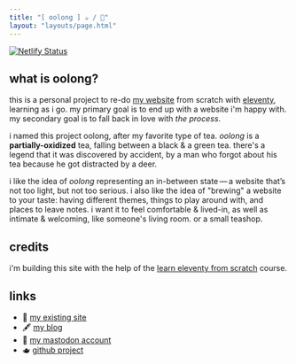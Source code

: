 ```yaml
---
title: "[ oolong ] ☕️ / 🍵"
layout: "layouts/page.html"
---
```


[![Netlify Status](https://api.netlify.com/api/v1/badges/f62f3bf3-8450-41d1-be2d-a56d86b2623b/deploy-status)](https://app.netlify.com/sites/ooolong/deploys)

## what is oolong?

this is a personal project to re-do [my website](https://jillian.cloud) from scratch with [eleventy](https://www.11ty.dev/), learning as i go. my primary goal is to end up with a website i'm happy with. my secondary goal is to fall back in love with _the process_.

i named this project oolong, after my favorite type of tea. _oolong_ is a **partially-oxidized** tea, falling between a black & a green tea. there's a legend that it was discovered by accident, by a man who forgot about his tea because he got distracted by a deer.

i like the idea of _oolong_ representing an in-between state — a website that’s not too light, but not too serious. i also like the idea of "brewing" a website to your taste: having different themes, things to play around with, and places to leave notes. i want it to feel comfortable & lived-in, as well as intimate & welcoming, like someone's living room. or a small teashop.

## credits

i'm building this site with the help of the [learn eleventy from scratch](https://learneleventyfromscratch.com/) course.

## links

- 📁 [my existing site](https://jillian.cloud)
- 🖋️ [my blog](https://jillian.garden)
- 💭 [my mastodon account](https://sleepy.cool/@jillian)
- 🫖 [github project](https://github.com/users/jilliangmeehan/projects/1/views/1)
